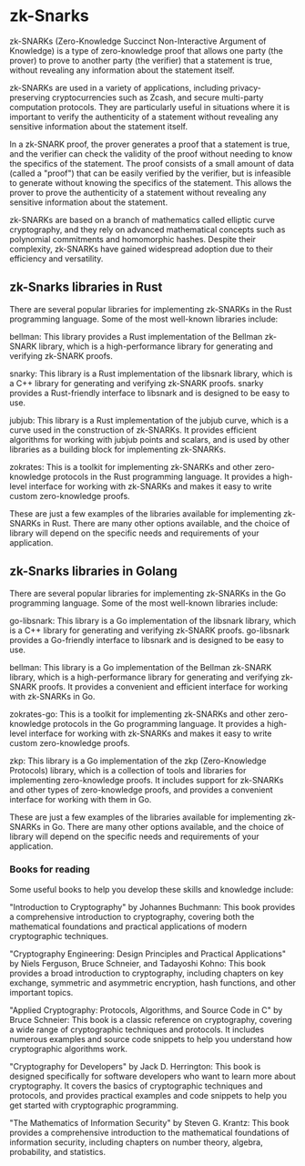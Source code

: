 # zk-Snarks

zk-SNARKs (Zero-Knowledge Succinct Non-Interactive Argument of Knowledge) is a type of zero-knowledge proof that allows one party (the prover) to prove to another party (the verifier) that a statement is true, without revealing any information about the statement itself.

zk-SNARKs are used in a variety of applications, including privacy-preserving cryptocurrencies such as Zcash, and secure multi-party computation protocols. They are particularly useful in situations where it is important to verify the authenticity of a statement without revealing any sensitive information about the statement itself.

In a zk-SNARK proof, the prover generates a proof that a statement is true, and the verifier can check the validity of the proof without needing to know the specifics of the statement. The proof consists of a small amount of data (called a "proof") that can be easily verified by the verifier, but is infeasible to generate without knowing the specifics of the statement. This allows the prover to prove the authenticity of a statement without revealing any sensitive information about the statement.

zk-SNARKs are based on a branch of mathematics called elliptic curve cryptography, and they rely on advanced mathematical concepts such as polynomial commitments and homomorphic hashes. Despite their complexity, zk-SNARKs have gained widespread adoption due to their efficiency and versatility.

## zk-Snarks libraries in Rust

There are several popular libraries for implementing zk-SNARKs in the Rust programming language. Some of the most well-known libraries include:

bellman: This library provides a Rust implementation of the Bellman zk-SNARK library, which is a high-performance library for generating and verifying zk-SNARK proofs.

snarky: This library is a Rust implementation of the libsnark library, which is a C++ library for generating and verifying zk-SNARK proofs. snarky provides a Rust-friendly interface to libsnark and is designed to be easy to use.

jubjub: This library is a Rust implementation of the jubjub curve, which is a curve used in the construction of zk-SNARKs. It provides efficient algorithms for working with jubjub points and scalars, and is used by other libraries as a building block for implementing zk-SNARKs.

zokrates: This is a toolkit for implementing zk-SNARKs and other zero-knowledge protocols in the Rust programming language. It provides a high-level interface for working with zk-SNARKs and makes it easy to write custom zero-knowledge proofs.

These are just a few examples of the libraries available for implementing zk-SNARKs in Rust. There are many other options available, and the choice of library will depend on the specific needs and requirements of your application.

## zk-Snarks libraries in Golang

There are several popular libraries for implementing zk-SNARKs in the Go programming language. Some of the most well-known libraries include:

go-libsnark: This library is a Go implementation of the libsnark library, which is a C++ library for generating and verifying zk-SNARK proofs. go-libsnark provides a Go-friendly interface to libsnark and is designed to be easy to use.

bellman: This library is a Go implementation of the Bellman zk-SNARK library, which is a high-performance library for generating and verifying zk-SNARK proofs. It provides a convenient and efficient interface for working with zk-SNARKs in Go.

zokrates-go: This is a toolkit for implementing zk-SNARKs and other zero-knowledge protocols in the Go programming language. It provides a high-level interface for working with zk-SNARKs and makes it easy to write custom zero-knowledge proofs.

zkp: This library is a Go implementation of the zkp (Zero-Knowledge Protocols) library, which is a collection of tools and libraries for implementing zero-knowledge proofs. It includes support for zk-SNARKs and other types of zero-knowledge proofs, and provides a convenient interface for working with them in Go.

These are just a few examples of the libraries available for implementing zk-SNARKs in Go. There are many other options available, and the choice of library will depend on the specific needs and requirements of your application.

### Books for reading

Some useful books to help you develop these skills and knowledge include:

"Introduction to Cryptography" by Johannes Buchmann: This book provides a comprehensive introduction to cryptography, covering both the mathematical foundations and practical applications of modern cryptographic techniques.

"Cryptography Engineering: Design Principles and Practical Applications" by Niels Ferguson, Bruce Schneier, and Tadayoshi Kohno: This book provides a broad introduction to cryptography, including chapters on key exchange, symmetric and asymmetric encryption, hash functions, and other important topics.

"Applied Cryptography: Protocols, Algorithms, and Source Code in C" by Bruce Schneier: This book is a classic reference on cryptography, covering a wide range of cryptographic techniques and protocols. It includes numerous examples and source code snippets to help you understand how cryptographic algorithms work.

"Cryptography for Developers" by Jack D. Herrington: This book is designed specifically for software developers who want to learn more about cryptography. It covers the basics of cryptographic techniques and protocols, and provides practical examples and code snippets to help you get started with cryptographic programming.

"The Mathematics of Information Security" by Steven G. Krantz: This book provides a comprehensive introduction to the mathematical foundations of information security, including chapters on number theory, algebra, probability, and statistics.
